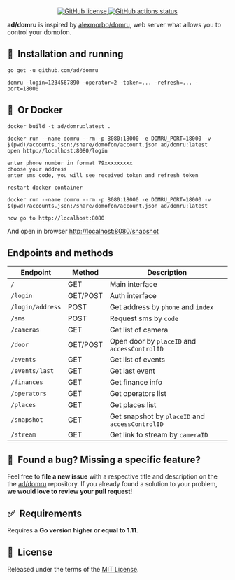 <br/>
<p align="center">
    <a href="https://github.com/ad/domru/blob/master/LICENSE" target="_blank">
        <img src="https://img.shields.io/github/license/ad/domru" alt="GitHub license">
    </a>
    <a href="https://github.com/ad/domru/actions" target="_blank">
        <img src="https://github.com/ad/domru/workflows/Release%20on%20commit%20or%20tag/badge.svg" alt="GitHub actions status">
    </a>
</p>

**ad/domru** is inspired by [alexmorbo/domru](https://github.com/alexmorbo/domru), web server what allows you to control your domofon.

## 🚀&nbsp; Installation and running

```shell
go get -u github.com/ad/domru
```

```shell
domru -login=1234567890 -operator=2 -token=... -refresh=... -port=18000
```

## 🚀&nbsp; Or Docker

```shell
docker build -t ad/domru:latest .

docker run --name domru --rm -p 8080:18000 -e DOMRU_PORT=18000 -v $(pwd)/accounts.json:/share/domofon/account.json ad/domru:latest
open http://localhost:8080/login

enter phone number in format 79xxxxxxxxx
choose your address
enter sms code, you will see received token and refresh token

restart docker container

docker run --name domru --rm -p 8080:18000 -e DOMRU_PORT=18000 -v $(pwd)/accounts.json:/share/domofon/account.json ad/domru:latest

now go to http://localhost:8080
```

And open in browser [http://localhost:8080/snapshot](http://localhost:8080/snapshot)

## Endpoints and methods

| Endpoint | Method | Description |
| --- | --- | --- |
| `/` | GET | Main interface |
| `/login` | GET/POST | Auth interface |
| `/login/address` | POST | Get address by `phone` and `index` |
| `/sms` | POST | Request sms by `code` |
| `/cameras` | GET | Get list of camera |
| `/door` | GET/POST | Open door by `placeID` and `accessControlID` |
| `/events` | GET | Get list of events |
| `/events/last` | GET | Get last event |
| `/finances` | GET | Get finance info |
| `/operators` | GET | Get operators list |
| `/places` | GET | Get places list |
| `/snapshot` | GET | Get snapshot by `placeID` and `accessControlID` |
| `/stream` | GET | Get link to stream by `cameraID` |

## 🤝&nbsp; Found a bug? Missing a specific feature?

Feel free to **file a new issue** with a respective title and description on the the [ad/domru](https://github.com/ad/domru/issues) repository. If you already found a solution to your problem, **we would love to review your pull request**!

## ✅&nbsp; Requirements

Requires a **Go version higher or equal to 1.11**.

## 📘&nbsp; License

Released under the terms of the [MIT License](LICENSE).
